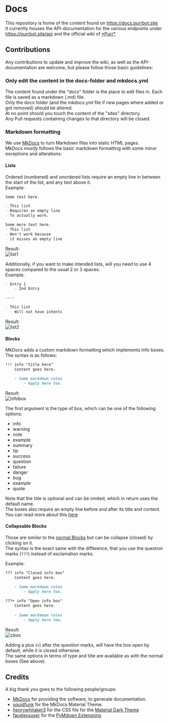 [purr]: https://purrbot.site/github

[list1]: https://user-images.githubusercontent.com/11576465/77761661-ac55b900-7038-11ea-9537-b0ac210c8af5.png
[list2]: https://user-images.githubusercontent.com/11576465/77761888-03f42480-7039-11ea-8a0c-9099d8eb8d54.png
[infobox]: https://user-images.githubusercontent.com/11576465/77762169-63523480-7039-11ea-90a3-f6badb80da20.png
[cbox]: https://user-images.githubusercontent.com/11576465/77764056-4e2ad500-703c-11ea-8838-b0734cdcc988.png

[boxes]: https://squidfunk.github.io/mkdocs-material/extensions/admonition/#admonition
[MkDocs]: https://mkdocs.org

[squidfunk]: https://github.com/squidfunk
[henrywhitaker3]: https://github.com/henrywhitaker3
[facelessuser]: https://github.com/facelessuser

[Material Dark Theme]: https://github.com/henrywhitaker3/mkdocs-material-dark-theme
[pymdown]: https://github.com/facelessuser/pymdown-extensions/

# Docs
This repository is home of the content found on https://docs.purrbot.site  
It currently houses the API-documentation for the various endpoints under https://purrbot.site/api and the official wiki of [\*Purr*][purr].

## Contributions
Any contributions to update and improve the wiki, as well as the API-documentation are welcome, but please follow those basic guidelines:

### Only edit the content in the docs-folder and mkdocs.yml
The content found under the "docs" folder is the place to edit files in. Each file is saved as a markdown (.md) file.  
Only the docs folder (and the mkdocs.yml file if new pages where added or got removed) should be altered.  
At no point should you touch the content of the "sites" directory.  
Any Pull requests containing changes to that directory will be closed.

### Markdown formatting
We use [MkDocs] to turn Markdown files into static HTML pages.  
MkDocs *mostly* follows the basic markdown formatting with some minor exceptions and alterations:

#### Lists
Ordered (numbered) and unordered lists require an empty line in between the start of the list, and any text above it.  
Example:  
```markdown
Some text here.

- This list
- Requires an empty line
- To actually work.

Some more text here.
- This list
- Won't work because
- it misses an empty line
```

Result:  
![list1]

Additionally, if you want to make intended lists, will you need to use 4 spaces compared to the usual 2 or 3 spaces.  
Example:  
```markdown
- Entry 1
    - 2nd Entry

----

- This list
  - Will not have intents
```

Result:  
![list2]

#### Blocks
MkDocs adds a custom markdown formatting which implements Info boxes.  
The syntax is as follows:  
```markdown
!!! info "title here"
    Content goes here.

    - Same markdown rules
	    - Apply here too.
```

Result:  
![infobox]

The first argument is the type of box, which can be one of the following options:

- info
- warning
- note
- example
- summary
- tip
- success
- question
- failure
- danger
- bug
- example
- quote

Note that the title is optional and can be omited, which in return uses the default name.  
The boxes also require an empty line before and after its title and content.  
You can read more about this [here][boxes]

#### Collapsable Blocks
Those are similar to the [normal Blocks](#blocks) but can be collapse (closed) by clicking on it.  
The syntax is the exact same with the difference, that you use the question marks (`???`) instead of exclamation marks.

Example:  
```markdown
??? info "Closed info box"
    Content goes here.
	
	- Same markdown rules
	    - Apply here too.

???+ info "Open info box"
    Content goes here.
	
	- Same markdown rules
	    - Apply here too.
```

Result:  
![cbox]

Adding a plus (`+`) after the question marks, will have the box open by default, while it is closed otherwise.  
The same options in terms of type and title are available as with the normal boxes (See above).

## Credits
A big thank you goes to the following people/groups:
- [MkDocs] for providing the software, to generate documentation.
- [squidfunk] for the MkDocs Material Theme.
- [henrywhitaker3] for the CSS file for the [Material Dark Theme]
- [facelessuser] for the [PyMdown Extensions][pymdown]